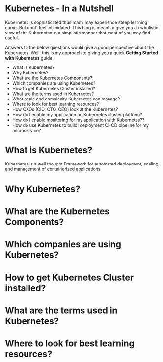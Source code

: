 # Kubernetes - In a Nutshell

Kubernetes is sophisticated thus many may experience steep learning curve.  But dont' feel intimidated.  This blog is meant to give you an wholistic view of the Kubernetes in a simplistic manner that most of you may find useful.

Answers to the below questions would give a good perspective about the Kubernetes.  Well, this is my approach to giving you a quick **Getting Started with Kubernetes** guide.

- What is Kubernetes?
- Why Kubernetes?
- What are the Kubernetes Components?
- Which companies are using Kubernetes?
- How to get Kubernetes Cluster installed?
- What are the terms used in Kubernetes?
- What scale and complexity Kubernetes can manage?
- Where to look for best learning resources?
- How CXOs (CIO, CTO, CEO) look at the Kubernetes?
- How do I enable my application on Kubernetes cluster platform?
- How do I enable monitoring for my application with Kubernetes??
- How do use Kubernetes to build, deployment CI-CD pipeline for my microservice?

# What is Kubernetes?

Kubernetes is a well thought Framework for automated deployment, scaling and management of containerized applications. 

# Why Kubernetes?

# What are the Kubernetes Components?

# Which companies are using Kubernetes?

# How to get Kubernetes Cluster installed?

# What are the terms used in Kubernetes?

# Where to look for best learning resources?

#